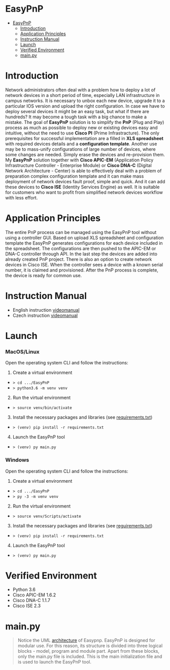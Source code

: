# EasyPnP
- [EasyPnP](#easypnp)
  - [Introduction](#introduction)
  - [Application Principles](#application-principles)
  - [Instruction Manual](#instruction-manual)
  - [Launch](#launch)
  - [Verified Environment](#verified-environment)
  - [main.py](#main.py)

# Introduction
Network administrators often deal with a problem how to deploy a lot of network devices in a short period of time, especially LAN infrastructure in campus networks. It is necessary to unbox each new device, upgrade it to a particular IOS version and upload the right configuration. In case we have to deploy several devices it might be an easy task, but what if there are hundreds? It may become a tough task with a big chance to make a mistake. The goal of **EasyPnP** solution is to simplify the **PnP** (Plug and Play) process as much as possible to deploy new or existing devices easy and intuitive, without the need to use **Cisco PI** (Prime Infrastracture). The only prerequisites for successful implementation are a filled in **XLS spreadsheet** with required devices details and a **configuration template**. Another use may be to mass-unify configurations of large number of devices, where some changes are needed. Simply erase the devices and re-provision them. My **EasyPnP** solution together with **Cisco APIC-EM** (Application Policy Infrastructure Controller - Enterprise Module) or **Cisco DNA-C** (Digital Network Architecture - Center) is able to effectively deal with a problem of preparation complex configuration template and it can make mass deployment of network devices fault proof, simple and quick. And it can add these devices to **Cisco ISE** (Identity Services Engine) as well. It is suitable for customers who want to profit from simplified network devices workflow with less effort.

# Application Principles
The entire PnP process can be managed using the EasyPnP tool without using a controller GUI. Based on upload XLS spreadsheet and configuration template the EasyPnP generates configurations for each device included in the spreadsheet. The configurations are then pushed to the APIC-EM or DNA-C controller through API. In the last step the devices are added into already created PnP project. There is also an option to create network devices in Cisco ISE. When the controller sees a device with a known serial number, it is claimed and provisioned. After the PnP process is complete, the device is ready for common use.

# Instruction Manual
  - English instruction [videomanual](https://youtu.be/Kxbin1WrpYY)
  - Czech instruction [videomanual](https://youtu.be/GOxJ5qpehj4)

# Launch
### MacOS/Linux
Open the operating system CLI and follow the instructions:
1. Create a virtual environment
  - `> cd .../EasyPnP`
  - `> python3.6 -m venv venv`
2. Run the virtual environment
  - `> source venv/bin/activate`
3. Install the necessary packages and libraries (see [requirements.txt](requirements.txt))
  - `> (venv) pip install -r requirements.txt`
4. Launch the EasyPnP tool
  - `> (venv) py main.py`
### Windows
Open the operating system CLI and follow the instructions:
1. Create a virtual environment
  - `> cd .../EasyPnP`
  - `> py -3 -m venv venv`
2. Run the virtual environment
  - `> source venv/Scripts/activate`
3. Install the necessary packages and libraries (see [reguirements.txt](requirements.txt))
  - `> (venv) pip install -r requirements.txt`
4. Launch the EasyPnP tool
  - `> (venv) py main.py`

# Verified Environment
  - Python 3.6
  - Cisco APIC-EM 1.6.2
  - Cisco DNA-C 1.1.7
  - Cisco ISE 2.3
  
# main.py
> Notice the UML [architecture](UML_architecture.pdf) of Easypnp.
EasyPnP is designed for modular use. For this reason, its structure is divided into three logical blocks - model, program and module part. Apart from these blocks, only the main.py file is included. This is the main initialization file and is used to launch the EasyPnP tool.


   